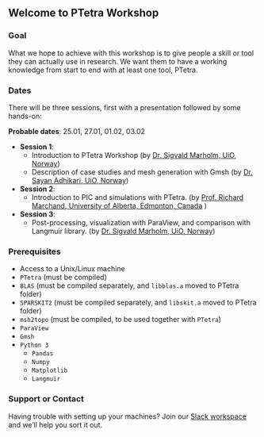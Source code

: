 ## Welcome to PTetra Workshop

### Goal
What we hope to achieve with this workshop is to give people a skill or tool they can actually use in research. We want them to have a working
knowledge from start to end with at least one tool, PTetra.

### Dates

There will be three sessions, first with a presentation followed by some hands-on:

**Probable dates**: 25.01, 27.01, 01.02, 03.02

- **Session 1**: 
  - Introduction to PTetra Workshop (by [Dr. Sigvald Marholm, UiO, Norway](https://www.mn.uio.no/fysikk/english/?vrtx=person-view&uid=sigvaldm&lang=en))
  - Description of case studies and mesh generation with Gmsh (by [Dr. Sayan Adhikari, UiO, Norway](https://www.mn.uio.no/fysikk/english/people/aca/sadhi/index.html))
- **Session 2**:
  - Introduction to PIC and simulations with PTetra.  (by [Prof. Richard Marchand, University of Alberta, Edmonton, Canada](https://sites.ualberta.ca/~rmarchan/) )
- **Session 3**:
  - Post-processing, visualization with ParaView, and comparison with Langmuir library. (by [Dr. Sigvald Marholm, UiO, Norway](https://www.mn.uio.no/fysikk/english/?vrtx=person-view&uid=sigvaldm&lang=en))

### Prerequisites

- Access to a Unix/Linux machine
- ``PTetra`` (must be compiled)
- ``BLAS`` (must be compiled separately, and ``libblas.a`` moved to PTetra folder)
- ``SPARSKIT2`` (must be compiled separately, and ``libskit.a`` moved to PTetra folder)
- ``msh2topo`` (must be compiled, to be used together with ``PTetra``)
- ``ParaView``
- ``Gmsh``
- ``Python 3``
  - ``Pandas``
  - ``Numpy``
  - ``Matplotlib``
  - ``Langmuir``

<!-- - Bulleted
- List

1. Numbered
2. List

**Bold** and _Italic_ and `Code` text
 [Link](url) and ![Image](src) -->



### Support or Contact

Having trouble with setting up your machines? Join our [Slack workspace](https://join.slack.com/t/ptetraworkshop/shared_invite/zt-11do628gg-q~zkVBwJhbPE0wjtP99GOQ) and we’ll help you sort it out.
